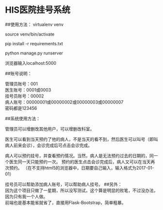 # HIS医院挂号系统
##使用方法：
virtualenv venv  
  
source venv/bin/activate  
  
pip install -r requirements.txt  
  
python manage.py runserver  
  
浏览器输入localhost:5000  
  

##账号说明：  

管理员账号：001   
医生账号：0001或0003  
挂号员账号：00002  
病人账号：00000001或00000002或00000003或00000007  
密码都是123456  

##系统使用方法：  

管理员可以增删改其他用户，可以增删改科室。  
  
医生可以看到当天预约了他的病人，不是当天的看不到，然后医生可以叫号（即叫病人前来会诊），会诊完成后可点击会诊完成。 
  
病人可以预约挂号，并查看预约情况。当然，病人是无法预约过去的日期的，同一个医生同一天只能预约一次。  预约的医生点击会诊完成后，病人又可以在当天再次预约。
（在不支持html5的浏览器中，日期要自己输入，输入格式为2017-01-01）  
  
  挂号员可以帮助添加病人账号，可以帮助病人挂号。
##另外：  
因为这个项目只做了一星期，所以没写测试，这个算是明显的败笔，不过没办法，因为只有我一个人做。  
前端也是基本能省就省了，直接用Flask-Bootstrap，简单粗暴。  

